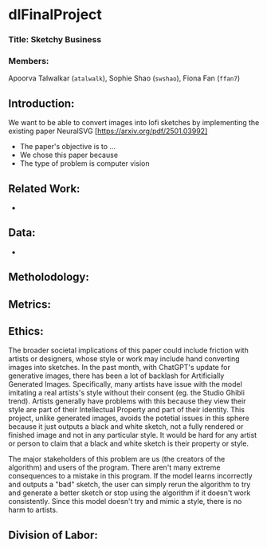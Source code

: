 # dlFinalProject

### Title: Sketchy Business

### Members: 
Apoorva Talwalkar (`atalwalk`), Sophie Shao (`swshao`), Fiona Fan (`ffan7`)

## Introduction:

We want to be able to convert images into lofi sketches by implementing the existing paper NeuralSVG [https://arxiv.org/pdf/2501.03992]

* The paper's objective is to ...
* We chose this paper because
* The type of problem is computer vision

## Related Work:

* 

## Data:

* 

## Metholodology:

## Metrics:

## Ethics:
The broader societal implications of this paper could include friction with artists or designers, whose style or work may include hand converting images into sketches. In the past month, with ChatGPT's update for generative images, there has been a lot of backlash for Artificially Generated Images. Specifically, many artists have issue with the model imitating a real artists's style without their consent (eg. the Studio Ghibli trend). Artists generally have problems with this because they view their style are part of their Intellectual Property and part of their identity. This project, unlike generated images, avoids the potetial issues in this sphere because it just outputs a black and white sketch, not a fully rendered or finished image and not in any particular style. It would be hard for any artist or person to claim that a black and white sketch is their property or style.

The major stakeholders of this problem are us (the creators of the algorithm) and users of the program. There aren't many extreme consequences to a mistake in this program. If the model learns incorrectly and outputs a "bad" sketch, the user can simply rerun the algorithm to try and generate a better sketch or stop using the algorithm if it doesn't work consistently. Since this model doesn't try and mimic a style, there is no harm to artists.

## Division of Labor:
